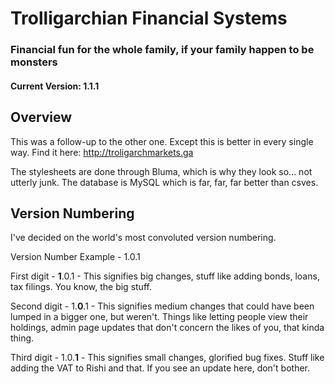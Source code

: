 # Trolligarchian Financial Systems
### Financial fun for the whole family, if your family happen to be monsters

#### Current Version: 1.1.1
## Overview
This was a follow-up to the other one. Except this is better in every single way. Find it here: http://troligarchmarkets.ga

The stylesheets are done through Bluma, which is why they look so... not utterly junk. The database is MySQL which is far, far, far better than csves.

## Version Numbering
I've decided on the world's most convoluted version numbering.

Version Number Example - 1.0.1

First digit - __1__.0.1 - This signifies big changes, stuff like adding bonds, loans, tax filings. You know, the big stuff.

Second digit - 1.__0__.1 - This signifies medium changes that could have been lumped in a bigger one, but weren't. Things like letting people view their holdings, admin page updates that don't concern the likes of you, that kinda thing.

Third digit - 1.0.__1__ - This signifies small changes, glorified bug fixes. Stuff like adding the VAT to Rishi and that. If you see an update here, don't bother.
